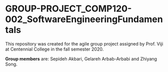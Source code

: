# GROUP-PROJECT_COMP120-002_SoftwareEngineeringFundamentals

This repository was created for the agile group project assigned by Prof. Viji at Centennial College in the fall semester 2020. 

**Group members** are: Sepideh Akbari, Gelareh Arbab-Arbabi and Zhiyang Song.
